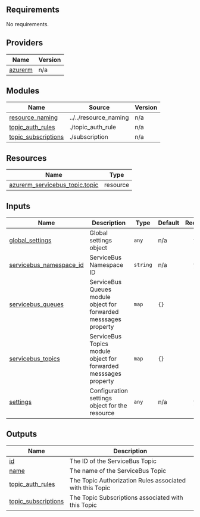 <!-- BEGIN_TF_DOCS -->
## Requirements

No requirements.

## Providers

| Name | Version |
|------|---------|
| <a name="provider_azurerm"></a> [azurerm](#provider\_azurerm) | n/a |

## Modules

| Name | Source | Version |
|------|--------|---------|
| <a name="module_resource_naming"></a> [resource\_naming](#module\_resource\_naming) | ../../resource_naming | n/a |
| <a name="module_topic_auth_rules"></a> [topic\_auth\_rules](#module\_topic\_auth\_rules) | ./topic_auth_rule | n/a |
| <a name="module_topic_subscriptions"></a> [topic\_subscriptions](#module\_topic\_subscriptions) | ./subscription | n/a |

## Resources

| Name | Type |
|------|------|
| [azurerm_servicebus_topic.topic](https://registry.terraform.io/providers/hashicorp/azurerm/latest/docs/resources/servicebus_topic) | resource |

## Inputs

| Name | Description | Type | Default | Required |
|------|-------------|------|---------|:--------:|
| <a name="input_global_settings"></a> [global\_settings](#input\_global\_settings) | Global settings object | `any` | n/a | yes |
| <a name="input_servicebus_namespace_id"></a> [servicebus\_namespace\_id](#input\_servicebus\_namespace\_id) | ServiceBus Namespace ID | `string` | n/a | yes |
| <a name="input_servicebus_queues"></a> [servicebus\_queues](#input\_servicebus\_queues) | ServiceBus Queues module object for forwarded messsages property | `map` | `{}` | no |
| <a name="input_servicebus_topics"></a> [servicebus\_topics](#input\_servicebus\_topics) | ServiceBus Topics module object for forwarded messsages property | `map` | `{}` | no |
| <a name="input_settings"></a> [settings](#input\_settings) | Configuration settings object for the resource | `any` | n/a | yes |

## Outputs

| Name | Description |
|------|-------------|
| <a name="output_id"></a> [id](#output\_id) | The ID of the ServiceBus Topic |
| <a name="output_name"></a> [name](#output\_name) | The name of the ServiceBus Topic |
| <a name="output_topic_auth_rules"></a> [topic\_auth\_rules](#output\_topic\_auth\_rules) | The Topic Authorization Rules associated with this Topic |
| <a name="output_topic_subscriptions"></a> [topic\_subscriptions](#output\_topic\_subscriptions) | The Topic Subscriptions associated with this Topic |
<!-- END_TF_DOCS -->